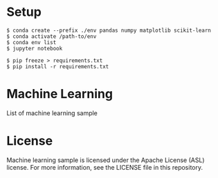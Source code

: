 # Setup
```
$ conda create --prefix ./env pandas numpy matplotlib scikit-learn
$ conda activate /path-to/env
$ conda env list
$ jupyter notebook

$ pip freeze > requirements.txt
$ pip install -r requirements.txt
```

# Machine Learning
List of machine learning sample

# License
Machine learning sample is licensed under the Apache License (ASL) license. For more information, see the LICENSE file in this repository.
